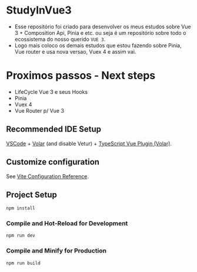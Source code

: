 # StudyInVue3

 - Esse repositório foi criado para desenvolver os meus estudos sobre Vue 3 + Composition Api, Pinia e etc. ou seja é um repositório sobre todo o ecossistema do nosso querido `VUE 3`. 
 - Logo mais coloco os demais estudos que estou fazendo sobre Pinia, Vue router e usa nova versao, Vuex 4 e assim vai.

# Proximos passos - Next steps

- LifeCycle Vue 3 e seus Hooks 
- Pinia
- Vuex 4
- Vue Router p/ Vue 3


## Recommended IDE Setup

[VSCode](https://code.visualstudio.com/) + [Volar](https://marketplace.visualstudio.com/items?itemName=johnsoncodehk.volar) (and disable Vetur) + [TypeScript Vue Plugin (Volar)](https://marketplace.visualstudio.com/items?itemName=johnsoncodehk.vscode-typescript-vue-plugin).

## Customize configuration

See [Vite Configuration Reference](https://vitejs.dev/config/).

## Project Setup

```sh
npm install
```

### Compile and Hot-Reload for Development

```sh
npm run dev
```

### Compile and Minify for Production

```sh
npm run build
```
